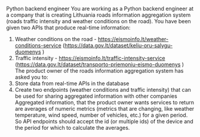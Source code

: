 Python backend engineer
You are working as a Python backend engineer at a company that is creating Lithuania roads information aggregation system (roads traffic intensity and weather conditions on the road). You have been given two APIs that produce real-time information:
1. Weather conditions on the road - https://eismoinfo.lt/weather-conditions-service (https://data.gov.lt/dataset/keliu-oru-salygu-duomenys )
2. Traffic intensity - https://eismoinfo.lt/traffic-intensity-service (https://data.gov.lt/dataset/transporto-priemoniu-eismo-duomenys )
The product owner of the roads information aggregation system has asked you to:
3. Store data from real-time APIs in the database
4. Create two endpoints (weather conditions and traffic intensity) that can be used for
sharing aggregated information with other companies
Aggregated information, that the product owner wants services to return are averages of numeric metrics (metrics that are changing, like weather temperature, wind speed, number of vehicles, etc.) for a given period. So API endpoints should accept the id (or multiple ids) of the device and the period for which to calculate the averages.


